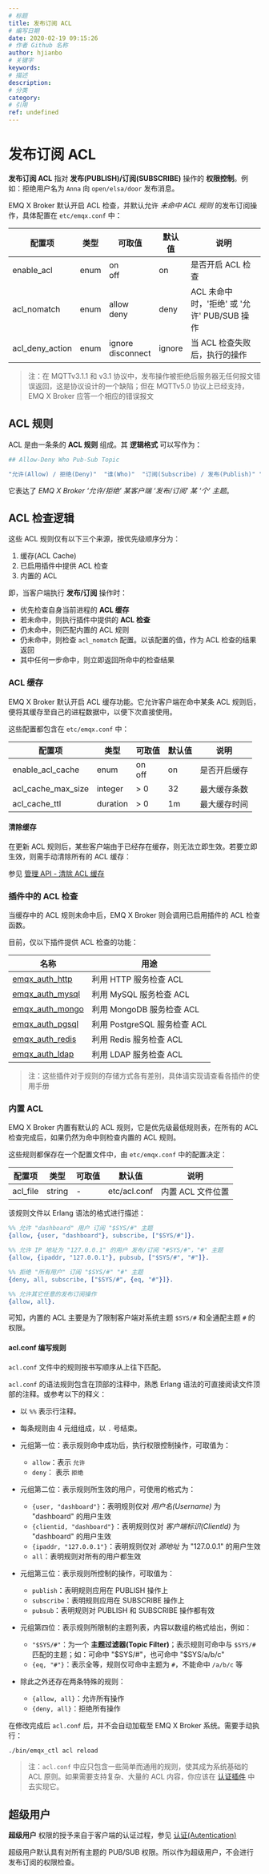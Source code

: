 ```yaml
---
# 标题
title: 发布订阅 ACL
# 编写日期
date: 2020-02-19 09:15:26
# 作者 Github 名称
author: hjianbo
# 关键字
keywords:
# 描述
description:
# 分类
category: 
# 引用
ref: undefined
---
```


# 发布订阅 ACL

**发布订阅 ACL** 指对 **发布(PUBLISH)/订阅(SUBSCRIBE)** 操作的 **权限控制**。例如：拒绝用户名为 `Anna` 向 `open/elsa/door` 发布消息。

EMQ X Broker 默认开启 ACL 检查，并默认允许 *未命中 ACL 规则* 的发布订阅操作，具体配置在 `etc/emqx.conf` 中：

|  配置项            | 类型   | 可取值               | 默认值 | 说明               |
| ------------------ | ------ | -------------------- | ------ | ------------------ |
| enable_acl         | enum   | on<br>off            | on     | 是否开启 ACL 检查  |
| acl_nomatch        | enum   | allow<br>deny        | deny   | ACL 未命中时，'拒绝' 或 '允许' PUB/SUB 操作 |
| acl_deny_action    | enum   | ignore<br>disconnect | ignore | 当 ACL 检查失败后，执行的操作 |


> 注：在 MQTTv3.1.1 和 v3.1 协议中，发布操作被拒绝后服务器无任何报文错误返回，这是协议设计的一个缺陷；但在 MQTTv5.0 协议上已经支持，EMQ X Broker 应答一个相应的错误报文

## ACL 规则

ACL 是由一条条的 **ACL 规则** 组成。其 **逻辑格式** 可以写作为：

```bash
## Allow-Deny Who Pub-Sub Topic

"允许(Allow) / 拒绝(Deny)"  "谁(Who)"  "订阅(Subscribe) / 发布(Publish)" "主题列表(Topics)"
```

它表达了 *EMQ X Broker ‘允许/拒绝’ 某客户端 ‘发布/订阅’ 某 ‘个’ 主题*。


## ACL 检查逻辑

这些 ACL 规则仅有以下三个来源，按优先级顺序分为：

1. 缓存(ACL Cache)
2. 已启用插件中提供 ACL 检查
3. 内置的 ACL

即，当客户端执行 **发布/订阅** 操作时：

- 优先检查自身当前进程的 **ACL 缓存**
- 若未命中，则执行插件中提供的 **ACL 检查**
- 仍未命中，则匹配内置的 ACL 规则
- 仍未命中，则检查 `acl_nomatch` 配置。以该配置的值，作为 ACL 检查的结果返回
- 其中任何一步命中，则立即返回所命中的检查结果


### ACL 缓存

EMQ X Broker 默认开启 ACL 缓存功能。它允许客户端在命中某条 ACL 规则后，便将其缓存至自己的进程数据中，以便下次直接使用。

这些配置都包含在 `etc/emqx.conf` 中：

|  配置项            | 类型     | 可取值    | 默认值 | 说明         |
| ------------------ | -------- | --------- | ------ | ------------ |
| enable_acl_cache   | enum     | on<br>off | on     | 是否开启缓存 |
| acl_cache_max_size | integer  | > 0       | 32     | 最大缓存条数 |
| acl_cache_ttl      | duration | > 0       | 1m     | 最大缓存时间 |


#### 清除缓存

在更新 ACL 规则后，某些客户端由于已经存在缓存，则无法立即生效。若要立即生效，则需手动清除所有的 ACL 缓存：

参见 [管理 API - 清除 ACL 缓存](rest-api.md)

### 插件中的 ACL 检查

当缓存中的 ACL 规则未命中后，EMQ X Broker 则会调用已启用插件的 ACL 检查函数。

目前，仅以下插件提供 ACL 检查的功能：

| 名称                | 用途                         |
| ------------------- | ---------------------------- |
| [emqx_auth_http][]  | 利用 HTTP 服务检查 ACL       |
| [emqx_auth_mysql][] | 利用 MySQL 服务检查 ACL      |
| [emqx_auth_mongo][] | 利用 MongoDB 服务检查 ACL    |
| [emqx_auth_pgsql][] | 利用 PostgreSQL 服务检查 ACL |
| [emqx_auth_redis][] | 利用 Redis 服务检查 ACL      |
| [emqx_auth_ldap][]  | 利用 LDAP 服务检查 ACL       |


> 注：这些插件对于规则的存储方式各有差别，具体请实现请查看各插件的使用手册

[emqx_auth_http]:  https://github.com/emqx/emqx-auth-http  "emqx-auth-http"
[emqx_auth_mysql]: https://github.com/emqx/emqx-auth-mysql "emqx-auth-mysql"
[emqx_auth_mongo]: https://github.com/emqx/emqx-auth-mongo "emqx-auth-mongo"
[emqx_auth_pgsql]: https://github.com/emqx/emqx-auth-pgsql "emqx-auth-pgsql"
[emqx_auth_redis]: https://github.com/emqx/emqx-auth-redis "emqx-auth-redis"
[emqx_auth_ldap]:  https://github.com/emqx/emqx-auth-ldap  "emqx-auth-ldap"


### 内置 ACL

EMQ X Broker 内置有默认的 ACL 规则，它是优先级最低规则表，在所有的 ACL 检查完成后，如果仍然为命中则检查内置的 ACL 规则。

这些规则都保存在一个配置文件中，由 `etc/emqx.conf` 中的配置决定：

|  配置项        | 类型     | 可取值    | 默认值       | 说明              |
| -------------- | -------- | --------- | ------------ | ----------------- |
| acl_file       | string   | -         | etc/acl.conf | 内置 ACL 文件位置 |

该规则文件以 Erlang 语法的格式进行描述：

``` erlang
%% 允许 "dashboard" 用户 订阅 "$SYS/#" 主题
{allow, {user, "dashboard"}, subscribe, ["$SYS/#"]}.

%% 允许 IP 地址为 "127.0.0.1" 的用户 发布/订阅 "#SYS/#"，"#" 主题
{allow, {ipaddr, "127.0.0.1"}, pubsub, ["$SYS/#", "#"]}.

%% 拒绝 "所有用户" 订阅 "$SYS/#" "#" 主题
{deny, all, subscribe, ["$SYS/#", {eq, "#"}]}.

%% 允许其它任意的发布订阅操作
{allow, all}.
```

可知，内置的 ACL 主要是为了限制客户端对系统主题 `$SYS/#` 和全通配主题 `#` 的权限。


#### acl.conf 编写规则

`acl.conf` 文件中的规则按书写顺序从上往下匹配。

`acl.conf` 的语法规则包含在顶部的注释中，熟悉 Erlang 语法的可直接阅读文件顶部的注释。或参考以下的释义：

- 以 `%%` 表示行注释。
- 每条规则由 4 元组组成，以 `.` 号结束。
- 元组第一位：表示规则命中成功后，执行权限控制操作，可取值为：
    * `allow`：表示 `允许`
    * `deny`： 表示 `拒绝`

- 元组第二位：表示规则所生效的用户，可使用的格式为：
    * `{user, "dashboard"}`：表明规则仅对 *用户名(Username)* 为 "dashboard" 的用户生效
    * `{clientid, "dashboard"}`：表明规则仅对 *客户端标识(ClientId)* 为 "dashboard" 的用户生效
    * `{ipaddr, "127.0.0.1"}`：表明规则仅对 *源地址* 为 "127.0.0.1" 的用户生效
    * `all`：表明规则对所有的用户都生效

- 元组第三位：表示规则所控制的操作，可取值为：
    * `publish`：表明规则应用在 PUBLISH 操作上
    * `subscribe`：表明规则应用在 SUBSCRIBE 操作上
    * `pubsub`：表明规则对 PUBLISH 和 SUBSCRIBE 操作都有效

- 元组第四位：表示规则所限制的主题列表，内容以数组的格式给出，例如：
    * `"$SYS/#"`：为一个 **主题过滤器(Topic Filter)**；表示规则可命中与 `$SYS/#` 匹配的主题；如：可命中 "$SYS/#"，也可命中 "$SYS/a/b/c"
    * `{eq, "#"}`：表示全等，规则仅可命中主题为 `#`，不能命中 `/a/b/c` 等

- 除此之外还存在两条特殊的规则：
    - `{allow, all}`：允许所有操作
    - `{deny, all}`：拒绝所有操作

在修改完成后 `acl.conf` 后，并不会自动加载至 EMQ X Broker 系统。需要手动执行：

``` bash
./bin/emqx_ctl acl reload
```

> 注：`acl.conf` 中应只包含一些简单而通用的规则，使其成为系统基础的 ACL 原则。如果需要支持复杂、大量的 ACL 内容，你应该在 [认证插件](auth.md) 中去实现它。

## 超级用户

**超级用户** 权限的授予来自于客户端的认证过程，参见 [认证(Autentication)](auth.md)

超级用户默认具有对所有主题的 PUB/SUB 权限。所以作为超级用户，不会进行 发布订阅的权限检查。

